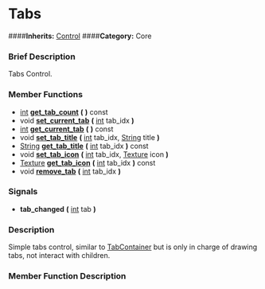 #  Tabs  
####**Inherits:** [Control](class_control)
####**Category:** Core

###  Brief Description  
Tabs Control.

###  Member Functions 
  * [int](class_int)  **[get&#95;tab&#95;count](#get_tab_count)**  **(** **)** const
  * void  **[set&#95;current&#95;tab](#set_current_tab)**  **(** [int](class_int) tab_idx  **)**
  * [int](class_int)  **[get&#95;current&#95;tab](#get_current_tab)**  **(** **)** const
  * void  **[set&#95;tab&#95;title](#set_tab_title)**  **(** [int](class_int) tab_idx, [String](class_string) title  **)**
  * [String](class_string)  **[get&#95;tab&#95;title](#get_tab_title)**  **(** [int](class_int) tab_idx  **)** const
  * void  **[set&#95;tab&#95;icon](#set_tab_icon)**  **(** [int](class_int) tab_idx, [Texture](class_texture) icon  **)**
  * [Texture](class_texture)  **[get&#95;tab&#95;icon](#get_tab_icon)**  **(** [int](class_int) tab_idx  **)** const
  * void  **[remove&#95;tab](#remove_tab)**  **(** [int](class_int) tab_idx  **)**

###  Signals  
  *  **tab&#95;changed**  **(** [int](class_int) tab  **)**

###  Description  
Simple tabs control, similar to [TabContainer](class_tabcontainer) but is only in charge of drawing tabs, not interact with children.

###  Member Function Description  
